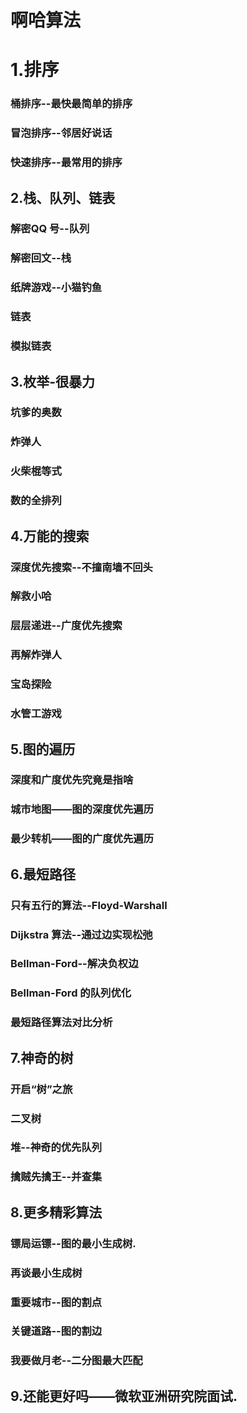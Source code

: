 # 啊哈算法
# 1.排序

### 桶排序--最快最简单的排序

### 冒泡排序--邻居好说话

### 快速排序--最常用的排序
 
## 2.栈、队列、链表

### 解密QQ 号--队列

### 解密回文--栈

### 纸牌游戏--小猫钓鱼

### 链表

### 模拟链表

## 3.枚举-很暴力
### 坑爹的奥数

### 炸弹人

### 火柴棍等式

### 数的全排列

## 4.万能的搜索
### 深度优先搜索--不撞南墙不回头

### 解救小哈

### 层层递进--广度优先搜索

### 再解炸弹人

### 宝岛探险

### 水管工游戏

## 5.图的遍历
### 深度和广度优先究竟是指啥

### 城市地图——图的深度优先遍历

### 最少转机——图的广度优先遍历



## 6.最短路径
### 只有五行的算法--Floyd-Warshall

### Dijkstra 算法--通过边实现松弛

### Bellman-Ford--解决负权边

### Bellman-Ford 的队列优化

### 最短路径算法对比分析

## 7.神奇的树
### 开启“树”之旅

### 二叉树

### 堆--神奇的优先队列

### 擒贼先擒王--并查集

## 8.更多精彩算法
### 镖局运镖--图的最小生成树.

### 再谈最小生成树

### 重要城市--图的割点

### 关键道路--图的割边

### 我要做月老--二分图最大匹配

## 9.还能更好吗——微软亚洲研究院面试.




